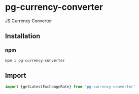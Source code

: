 # pg-currency-converter
JS Currency Converter

## Installation

### npm
```shell
npm i pg-currency-converter
```
## Import
```js
import {getLatestExchangeRate} from 'pg-currency-converter'
```